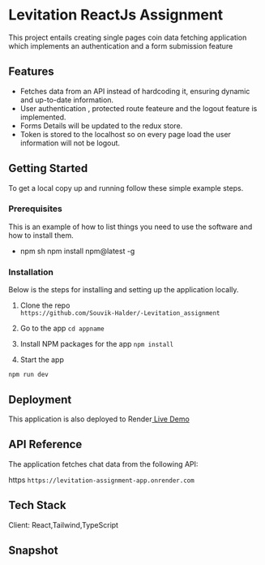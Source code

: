 # Levitation ReactJs Assignment

This project entails creating single pages coin data fetching application which implements an authentication and a form submission feature





## Features

- Fetches data from an API instead of hardcoding it, ensuring dynamic and up-to-date information.
- User authentication , protected route feateure and the logout feature is implemented.
- Forms Details will be updated to the redux store.
- Token is stored to the localhost so on every page load the user information will not be logout.



## Getting Started

To get a local copy up and running follow these simple example steps.

### Prerequisites

This is an example of how to list things you need to use the software and how to install them.
* npm
  sh
  npm install npm@latest -g
  


### Installation
Below is the steps for  installing and setting up the  application locally.
1. Clone the repo  
  `https://github.com/Souvik-Halder/-Levitation_assignment`

3. Go to the app
    `cd appname`
  
4. Install NPM packages for the app 
  `npm install `

5. Start the app 
  
  `npm run dev`
  
  
  ## Deployment

This application is also deployed to Render[&nbsp;Live Demo](https://levitation-assignment-app.onrender.com)
  
  
## API Reference

The application fetches chat data from the following API:

https
  `https://levitation-assignment-app.onrender.com`



## Tech Stack

Client: React,Tailwind,TypeScript


## Snapshot





